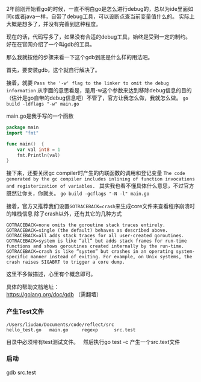 2年前刚开始看go的时候，一直不明白go是怎么进行debug的，总以为ide里面如同c或者java一样，自带了debug工具，可以设断点查当前变量值什么的。
实际上大概是想多了，并没有完善到这种程度。

现在的话，代码写多了，如果没有合适的debug工具，始终是受到一定的制约。好在在官网介绍了一个叫gdb的工具。

那么我就按他的步骤来看一下这个gdb到底是什么样的用法吧。

首先，要安装gdb，这个就自行解决了。

接着，就要
`Pass the '-w' flag to the linker to omit the debug information`
从字面的意思看是，是用-w这个参数来达到移除debug信息的目的（估计是go自带的debug信息吧）不管了，官方让我怎么做，我就怎么做。
`go build -ldflags "-w" main.go`

main.go是我手写的一个函数
```go
package main
import "fmt"

func main()  {
	var val int8 = 1
	fmt.Println(val)
}
```
接下来，还要关闭gc compiler时产生的内联函数的调用和登记变量
`The code generated by the gc compiler includes inlining of function invocations and registerization of variables. `
其实我也看不懂具体什么意思，不过官方既然让你关，你就关。
`go build -gcflags "-N -l" main.go`

接着，官方又推荐我们设置`GOTRACEBACK=crash`来生成core文件来查看程序崩溃时的堆栈信息
除了crash以外，还有其它的几种方式
```
GOTRACEBACK=none omits the goroutine stack traces entirely. 
GOTRACEBACK=single (the default) behaves as described above. 
GOTRACEBACK=all adds stack traces for all user-created goroutines. 
GOTRACEBACK=system is like “all” but adds stack frames for run-time functions and shows goroutines created internally by the run-time. 
GOTRACEBACK=crash is like “system” but crashes in an operating system-specific manner instead of exiting. For example, on Unix systems, the crash raises SIGABRT to trigger a core dump.
```
这里不多做描述，心里有个概念即可。

具体的帮助文档地址：  
https://golang.org/doc/gdb （需翻墙）

### 产生Test文件
```
/Users/liudan/Documents/code/reflect/src
hello_test.go	main.go		regexp		src.test
```
目录中必须带有test测试文件。  
然后执行go test -c 产生一个src.text文件

### 启动
gdb src.test
